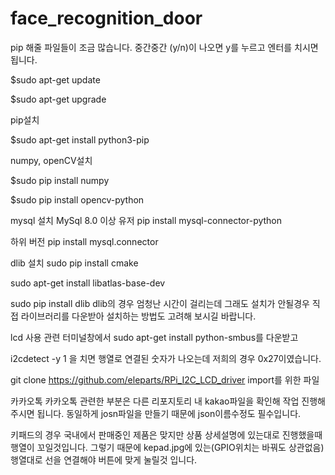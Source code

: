 # face_recognition_door

pip 해줄 파일들이 조금 많습니다. 중간중간 (y/n)이 나오면 y를 누르고 엔터를 치시면 됩니다.

$sudo apt-get update

$sudo apt-get upgrade

pip설치

$sudo apt-get install python3-pip


numpy, openCV설치

$sudo pip install numpy

$sudo pip install opencv-python


mysql 설치
MySql 8.0 이상 유저
pip install mysql-connector-python

하위 버전
pip install mysql.connector


dlib 설치
sudo pip install cmake

sudo apt-get install libatlas-base-dev

sudo pip install dlib
dlib의 경우 엄청난 시간이 걸리는데 그래도 설치가 안될경우 직접 라이브러리를 다운받아 설치하는 방법도 고려해 보시길 바랍니다.


lcd 사용 관련
터미널창에서 
sudo apt-get install python-smbus를 다운받고

i2cdetect -y 1 을 치면 행열로 연결된 숫자가 나오는데 저희의 경우 0x27이였습니다.

git clone https://github.com/eleparts/RPi_I2C_LCD_driver import를 위한 파일


카카오톡
카카오톡 관련한 부분은 다른 리포지토리 내 kakao파일을 확인해 작업 진행해 주시면 됩니다.
동일하게 josn파일을 만들기 때문에 json이름수정도 필수입니다.

키패드의 경우 국내에서 판매중인 제품은 맞지만 상품 상세설명에 있는대로 진행했을때 행열이 꼬일것입니다. 
그렇기 때문에 kepad.jpg에 있는(GPIO위치는 바꿔도 상관없음) 행열대로 선을 연결해야 버튼에 맞게 눌릴것 입니다.
